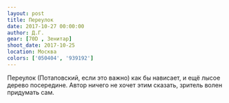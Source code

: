 ```yaml
---
layout: post
title: Переулок
date: 2017-10-27 00:00:00
author: Д.Г.
gear: [70D , Зенитар]
shoot_date: 2017-10-25
location: Москва
colors: ['050404', '939192']
---
```

Переулок (Потаповский, если это важно) как бы нависает, и ещё лысое дерево посередине. Автор ничего не хочет этим сказать, зритель волен придумать сам.
